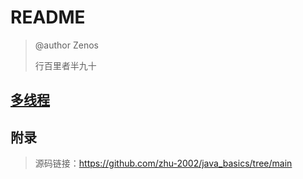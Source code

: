 # README

> @author	Zenos
>
> 行百里者半九十

## [多线程](https://github.com/zhu-2002/java_basics/tree/main/src/thread)




## 附录

> 源码链接：https://github.com/zhu-2002/java_basics/tree/main